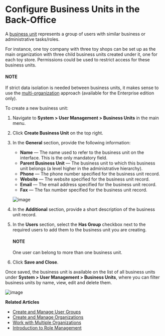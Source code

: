 <a id="user-management-bu"></a>

# Configure Business Units in the Back-Office

A [business unit](../../../../glossary.md#term-Business-Unit) represents a group of users with similar business or administrative tasks/roles.

For instance, one toy company with three toy shops can be set up as the main organization with three child business units created under it, one for each toy store. Permissions could be used to restrict access for these business units.

#### NOTE
If strict data isolation is needed between business units, it makes sense to use the [multi-organization](../organizations/index.md#user-ee-multi-org-system) approach (available for the Enterprise edition only).

To create a new business unit:

1. Navigate to **System > User Management > Business Units** in the main menu.
2. Click **Create Business Unit** on the top right.
3. In the **General** section, provide the following information:
   * **Name** — The name used to refer to the business unit on the interface. This is the only mandatory field.
   * **Parent Business Unit** — The business unit to which this business unit belongs (a level higher in the administrative hierarchy).
   * **Phone** — The phone number specified for the business unit record.
   * **Website** — The website specified for the business unit record.
   * **Email** — The email address specified for the business unit record.
   * **Fax** — The fax number specified for the business unit record.

   ![image](user/img/system/user_management/users_bu_create.png)
4. In the **Additional** section, provide a short description of the business unit record.
5. In the **Users** section, select the **Has Group** checkbox next to the required users to add them to the business unit you are creating.

   #### NOTE
   One user can belong to more than one business unit.
6. Click **Save and Close**.

Once saved, the business unit is available on the list of all business units under **System > User Management > Business Units**, where you can filter business units by name, view, edit and delete them.

![image](user/img/system/user_management/user_business_unit_grid.png)

**Related Articles**

* [Create and Manage User Groups](../groups/index.md#user-management-groups)
* [Create and Manage Organizations](../organizations/index.md#user-management-organizations)
* [Work with Multiple Organizations](../organizations/index.md#user-ee-multi-org)
* [Introduction to Role Management](../roles/index.md#user-guide-user-management-permissions-roles)
